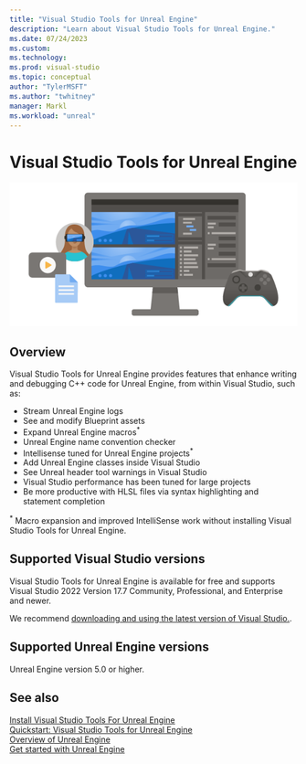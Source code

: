 ```yaml
---
title: "Visual Studio Tools for Unreal Engine"
description: "Learn about Visual Studio Tools for Unreal Engine."
ms.date: 07/24/2023
ms.custom: 
ms.technology: 
ms.prod: visual-studio
ms.topic: conceptual
author: "TylerMSFT"
ms.author: "twhitney"
manager: Markl
ms.workload: "unreal"
---
```


# Visual Studio Tools for Unreal Engine

![Screenshot of a computer, game controller, and icons for game play.](../../unity/media/hero.png)

## Overview

Visual Studio Tools for Unreal Engine provides features that enhance writing and debugging C++ code for Unreal Engine, from within Visual Studio, such as:

* Stream Unreal Engine logs
* See and modify Blueprint assets
* Expand Unreal Engine macros<sup>*</sup>
* Unreal Engine name convention checker
* Intellisense tuned for Unreal Engine projects<sup>*</sup>
* Add Unreal Engine classes inside Visual Studio
* See Unreal header tool warnings in Visual Studio
* Visual Studio performance has been tuned for large projects
* Be more productive with HLSL files via syntax highlighting and statement completion

<sup>*</sup> Macro expansion and improved IntelliSense work without installing Visual Studio Tools for Unreal Engine.

## Supported Visual Studio versions

Visual Studio Tools for Unreal Engine is available for free and supports Visual Studio 2022 Version 17.7 Community, Professional, and Enterprise and newer.

We recommend [downloading and using the latest version of Visual Studio.](https://visualstudio.microsoft.com/downloads/).

## Supported Unreal Engine versions

Unreal Engine version 5.0 or higher.

## See also

[Install Visual Studio Tools For Unreal Engine](vs-tools-unreal-install.md)\
[Quickstart: Visual Studio Tools for Unreal Engine](vs-tools-unreal-quickstart.md)\
[Overview of Unreal Engine](https://www.unrealengine.com/en-US/features)\
[Get started with Unreal Engine](https://docs.unrealengine.com/4.27/en-US/Basics/GettingStarted/)